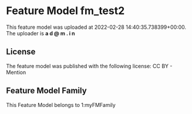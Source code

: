 # Feature Model fm_test2
This feature model was uploaded at 2022-02-28 14:40:35.738399+00:00. The uploader is **a d @ m . i n**
## License
The feature model was published with the following license:
CC BY - Mention
## Feature Model Family
This Feature Model belongs to 1:myFMFamily
